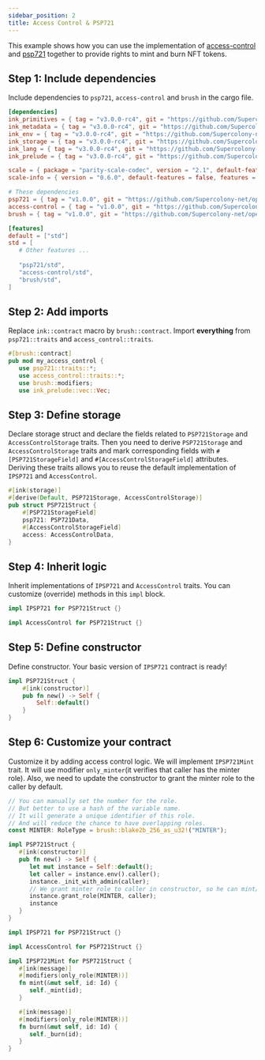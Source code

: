 ```yaml
---
sidebar_position: 2
title: Access Control & PSP721
---
```


This example shows how you can use the implementation of
[access-control](https://github.com/Supercolony-net/openbrush-contracts/tree/main/contracts/access/access-control) and
[psp721](https://github.com/Supercolony-net/openbrush-contracts/tree/main/contracts/token/psp721) together to provide rights to mint and burn NFT tokens.

## Step 1: Include dependencies

Include dependencies to `psp721`, `access-control` and `brush` in the cargo file.

```toml
[dependencies]
ink_primitives = { tag = "v3.0.0-rc4", git = "https://github.com/Supercolony-net/ink", default-features = false }
ink_metadata = { tag = "v3.0.0-rc4", git = "https://github.com/Supercolony-net/ink", default-features = false, features = ["derive"], optional = true }
ink_env = { tag = "v3.0.0-rc4", git = "https://github.com/Supercolony-net/ink", default-features = false }
ink_storage = { tag = "v3.0.0-rc4", git = "https://github.com/Supercolony-net/ink", default-features = false }
ink_lang = { tag = "v3.0.0-rc4", git = "https://github.com/Supercolony-net/ink", default-features = false }
ink_prelude = { tag = "v3.0.0-rc4", git = "https://github.com/Supercolony-net/ink", default-features = false }

scale = { package = "parity-scale-codec", version = "2.1", default-features = false, features = ["derive"] }
scale-info = { version = "0.6.0", default-features = false, features = ["derive"], optional = true }

# These dependencies
psp721 = { tag = "v1.0.0", git = "https://github.com/Supercolony-net/openbrush-contracts", default-features = false }
access-control = { tag = "v1.0.0", git = "https://github.com/Supercolony-net/openbrush-contracts", default-features = false }
brush = { tag = "v1.0.0", git = "https://github.com/Supercolony-net/openbrush-contracts", default-features = false }

[features]
default = ["std"]
std = [
   # Other features ...
   
   "psp721/std",
   "access-control/std",
   "brush/std",
]
```

## Step 2: Add imports

Replace `ink::contract` macro by `brush::contract`. Import **everything** from `psp721::traits` and `access_control::traits`.

```rust
#[brush::contract]
pub mod my_access_control {
   use psp721::traits::*;
   use access_control::traits::*;
   use brush::modifiers;
   use ink_prelude::vec::Vec;
```

## Step 3: Define storage

Declare storage struct and declare the fields related to `PSP721Storage` and `AccessControlStorage`
traits. Then you need to derive `PSP721Storage` and `AccessControlStorage` traits and mark corresponding fields 
with `#[PSP721StorageField]` and `#[AccessControlStorageField]` attributes. Deriving these traits allows you to reuse
the default implementation of `IPSP721` and `AccessControl`.

```rust
#[ink(storage)]
#[derive(Default, PSP721Storage, AccessControlStorage)]
pub struct PSP721Struct {
    #[PSP721StorageField]
    psp721: PSP721Data,
    #[AccessControlStorageField]
    access: AccessControlData,
}
```

## Step 4: Inherit logic

Inherit implementations of `IPSP721` and `AccessControl` traits. You can customize (override) methods in this `impl` block.

```rust
impl IPSP721 for PSP721Struct {}

impl AccessControl for PSP721Struct {}
```

## Step 5: Define constructor

Define constructor. Your basic version of `IPSP721` contract is ready!

```rust
impl PSP721Struct {
    #[ink(constructor)]
    pub fn new() -> Self {
        Self::default()
    }
}
```

## Step 6: Customize your contract

Customize it by adding access control logic. We will implement `IPSP721Mint` trait. It will use modifier `only_minter`(it verifies that caller
has the minter role). Also, we need to update the constructor to grant the minter role to the caller by default.

```rust
// You can manually set the number for the role. 
// But better to use a hash of the variable name.
// It will generate a unique identifier of this role.
// And will reduce the chance to have overlapping roles.
const MINTER: RoleType = brush::blake2b_256_as_u32!("MINTER");

impl PSP721Struct {
   #[ink(constructor)]
   pub fn new() -> Self {
      let mut instance = Self::default();
      let caller = instance.env().caller();
      instance._init_with_admin(caller);
      // We grant minter role to caller in constructor, so he can mint/burn tokens
      instance.grant_role(MINTER, caller);
      instance
   }
}

impl IPSP721 for PSP721Struct {}

impl AccessControl for PSP721Struct {}

impl IPSP721Mint for PSP721Struct {
   #[ink(message)]
   #[modifiers(only_role(MINTER))]
   fn mint(&mut self, id: Id) {
      self._mint(id);
   }

   #[ink(message)]
   #[modifiers(only_role(MINTER))]
   fn burn(&mut self, id: Id) {
      self._burn(id);
   }
}
```
